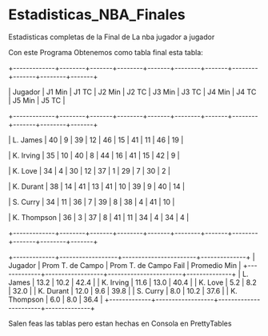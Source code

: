 # Estadisticas_NBA_Finales
Estadisticas completas de la Final de La nba jugador a jugador

Con este Programa Obtenemos como tabla final esta tabla:



+-------------+--------+-------+--------+-------+--------+-------+--------+-------+--------+-------+

|   Jugador   | J1 Min | J1 TC | J2 Min | J2 TC | J3 Min | J3 TC | J4 Min | J4 TC | J5 Min | J5 TC |

+-------------+--------+-------+--------+-------+--------+-------+--------+-------+--------+-------+

|   L. James  |   40   |   9   |   39   |   12  |   46   |   15  |   41   |   11  |   46   |   19  |

|  K. Irving  |   35   |   10  |   40   |   8   |   44   |   16  |   41   |   15  |   42   |   9   |

|   K. Love   |   34   |   4   |   30   |   12  |   37   |   1   |   29   |   7   |   30   |   2   |

|  K. Durant  |   38   |   14  |   41   |   13  |   41   |   10  |   39   |   9   |   40   |   14  |

|   S. Curry  |   34   |   11  |   36   |   7   |   39   |   8   |   38   |   4   |   41   |   10  |

| K. Thompson |   36   |   3   |   37   |   8   |   41   |   11  |   34   |   4   |   34   |   4   |

+-------------+--------+-------+--------+-------+--------+-------+--------+-------+--------+-------+

+-------------+------------------+-----------------------+--------------+
|   Jugador   | Prom T. de Campo | Prom T. de Campo Fail | Promedio Min |
+-------------+------------------+-----------------------+--------------+
|   L. James  |       13.2       |          10.2         |     42.4     |
|  K. Irving  |       11.6       |          13.0         |     40.4     |
|   K. Love   |       5.2        |          8.2          |     32.0     |
|  K. Durant  |       12.0       |          9.6          |     39.8     |
|   S. Curry  |       8.0        |          10.2         |     37.6     |
| K. Thompson |       6.0        |          8.0          |     36.4     | 
+-------------+------------------+-----------------------+--------------+

Salen feas las tablas pero estan hechas en Consola en PrettyTables

